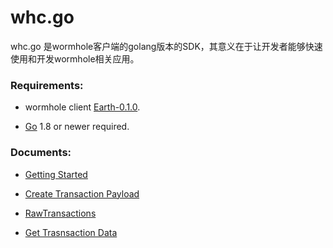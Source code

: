 whc.go
===

whc.go 是wormhole客户端的golang版本的SDK，其意义在于让开发者能够快速使用和开发wormhole相关应用。

### Requirements:

- wormhole client [Earth-0.1.0](https://github.com/copernet/wormhole/releases/tag/Earth-0.1.0-release).

- [Go](http://golang.org/) 1.8 or newer required.

### Documents:

- [Getting Started]()

- [Create Transaction Payload]()
- [RawTransactions]()

- [Get Trasnsaction Data]()


